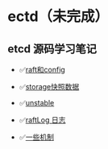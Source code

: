 # ectd（未完成）
## etcd 源码学习笔记
- ✅[raft和config](https://github.com/nevermoressss/studygo/blob/master/etcd/raft&config.md)

- ✅[storage快照数据](https://github.com/nevermoressss/studygo/blob/master/etcd/storage.md)

- ✅[unstable](https://github.com/nevermoressss/studygo/blob/master/etcd/unstable.md)

- ✅[raftLog 日志](https://github.com/nevermoressss/studygo/blob/master/etcd/raftLog.md)

- ✅[一些机制](https://github.com/nevermoressss/studygo/blob/master/etcd/一些机制.md)